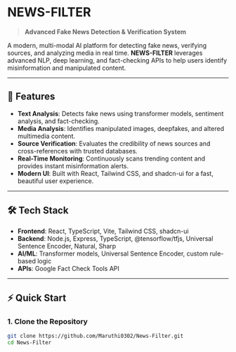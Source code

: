 # NEWS-FILTER

> **Advanced Fake News Detection & Verification System**

A modern, multi-modal AI platform for detecting fake news, verifying sources, and analyzing media in real time. **NEWS-FILTER** leverages advanced NLP, deep learning, and fact-checking APIs to help users identify misinformation and manipulated content.

---

## 🚀 Features

- **Text Analysis**: Detects fake news using transformer models, sentiment analysis, and fact-checking.
- **Media Analysis**: Identifies manipulated images, deepfakes, and altered multimedia content.
- **Source Verification**: Evaluates the credibility of news sources and cross-references with trusted databases.
- **Real-Time Monitoring**: Continuously scans trending content and provides instant misinformation alerts.
- **Modern UI**: Built with React, Tailwind CSS, and shadcn-ui for a fast, beautiful user experience.

---

## 🛠️ Tech Stack

- **Frontend**: React, TypeScript, Vite, Tailwind CSS, shadcn-ui  
- **Backend**: Node.js, Express, TypeScript, @tensorflow/tfjs, Universal Sentence Encoder, Natural, Sharp  
- **AI/ML**: Transformer models, Universal Sentence Encoder, custom rule-based logic  
- **APIs**: Google Fact Check Tools API  

---

## ⚡ Quick Start

### 1. Clone the Repository

```bash
git clone https://github.com/Maruthi0302/News-Filter.git
cd News-Filter
